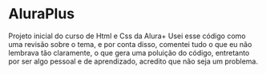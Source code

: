 # AluraPlus
Projeto inicial do curso de Html e Css da Alura+
Usei esse código como uma revisão sobre o tema, e por conta disso, comentei tudo o que eu não lembrava tão claramente, o que gera uma poluição do código, entretanto por ser algo pessoal e de aprendizado, acredito que não seja um problema.
